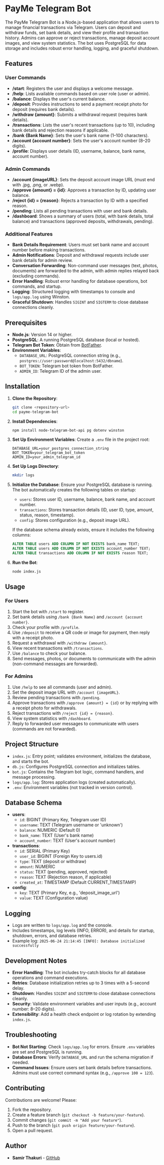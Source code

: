 # PayMe Telegram Bot

The PayMe Telegram Bot is a Node.js-based application that allows users to manage financial transactions via Telegram. Users can deposit and withdraw funds, set bank details, and view their profile and transaction history. Admins can approve or reject transactions, manage deposit account images, and view system statistics. The bot uses PostgreSQL for data storage and includes robust error handling, logging, and graceful shutdown.

## Features

### User Commands
- **/start**: Registers the user and displays a welcome message.
- **/help**: Lists available commands based on user role (user or admin).
- **/balance**: Displays the user's current balance.
- **/deposit**: Provides instructions to send a payment receipt photo for deposit (requires bank details).
- **/withdraw {amount}**: Submits a withdrawal request (requires bank details).
- **/transactions**: Lists the user's recent transactions (up to 10), including bank details and rejection reasons if applicable.
- **/bank {Bank Name}**: Sets the user's bank name (1–100 characters).
- **/account {account number}**: Sets the user's account number (8–20 digits).
- **/profile**: Displays user details (ID, username, balance, bank name, account number).

### Admin Commands
- **/account {imageURL}**: Sets the deposit account image URL (must end with .jpg, .png, or .webp).
- **/approve {amount} = {id}**: Approves a transaction by ID, updating user balance.
- **/reject {id} = {reason}**: Rejects a transaction by ID with a specified reason.
- **/pending**: Lists all pending transactions with user and bank details.
- **/dashboard**: Shows a summary of users (total, with bank details, total balance) and transactions (approved deposits, withdrawals, pending).

### Additional Features
- **Bank Details Requirement**: Users must set bank name and account number before making transactions.
- **Admin Notifications**: Deposit and withdrawal requests include user bank details for admin review.
- **Conversation Forwarding**: Non-command user messages (text, photos, documents) are forwarded to the admin, with admin replies relayed back (excluding commands).
- **Error Handling**: Robust error handling for database operations, bot commands, and startup.
- **Logging**: Structured logging with timestamps to console and `logs/app.log` using Winston.
- **Graceful Shutdown**: Handles `SIGINT` and `SIGTERM` to close database connections cleanly.

## Prerequisites
- **Node.js**: Version 14 or higher.
- **PostgreSQL**: A running PostgreSQL database (local or hosted).
- **Telegram Bot Token**: Obtain from [BotFather](https://t.me/BotFather).
- **Environment Variables**:
  - `DATABASE_URL`: PostgreSQL connection string (e.g., `postgres://user:password@localhost:5432/dbname`).
  - `BOT_TOKEN`: Telegram bot token from BotFather.
  - `ADMIN_ID`: Telegram ID of the admin user.

## Installation

1. **Clone the Repository**:
   ```bash
   git clone <repository-url>
   cd payme-telegram-bot
   ```

2. **Install Dependencies**:
   ```bash
   npm install node-telegram-bot-api pg dotenv winston
   ```

3. **Set Up Environment Variables**:
   Create a `.env` file in the project root:
   ```env
   DATABASE_URL=your_postgres_connection_string
   BOT_TOKEN=your_telegram_bot_token
   ADMIN_ID=your_admin_telegram_id
   ```

4. **Set Up Logs Directory**:
   ```bash
   mkdir logs
   ```

5. **Initialize the Database**:
   Ensure your PostgreSQL database is running. The bot automatically creates the following tables on startup:
   - `users`: Stores user ID, username, balance, bank name, and account number.
   - `transactions`: Stores transaction details (ID, user ID, type, amount, status, reason, timestamp).
   - `config`: Stores configuration (e.g., deposit image URL).

   If the database schema already exists, ensure it includes the following columns:
   ```sql
   ALTER TABLE users ADD COLUMN IF NOT EXISTS bank_name TEXT;
   ALTER TABLE users ADD COLUMN IF NOT EXISTS account_number TEXT;
   ALTER TABLE transactions ADD COLUMN IF NOT EXISTS reason TEXT;
   ```

6. **Run the Bot**:
   ```bash
   node index.js
   ```

## Usage

### For Users
1. Start the bot with `/start` to register.
2. Set bank details using `/bank {Bank Name}` and `/account {account number}`.
3. Check your profile with `/profile`.
4. Use `/deposit` to receive a QR code or image for payment, then reply with a receipt photo.
5. Request a withdrawal with `/withdraw {amount}`.
6. View recent transactions with `/transactions`.
7. Use `/balance` to check your balance.
8. Send messages, photos, or documents to communicate with the admin (non-command messages are forwarded).

### For Admins
1. Use `/help` to see all commands (user and admin).
2. Set the deposit image URL with `/account {imageURL}`.
3. Review pending transactions with `/pending`.
4. Approve transactions with `/approve {amount} = {id}` or by replying with a receipt photo for withdrawals.
5. Reject transactions with `/reject {id} = {reason}`.
6. View system statistics with `/dashboard`.
7. Reply to forwarded user messages to communicate with users (commands are not forwarded).

## Project Structure
- `index.js`: Entry point; validates environment, initializes the database, and starts the bot.
- `db.js`: Configures PostgreSQL connection and initializes tables.
- `bot.js`: Contains the Telegram bot logic, command handlers, and message processing.
- `logs/app.log`: Stores application logs (created automatically).
- `.env`: Environment variables (not tracked in version control).

## Database Schema
- **users**:
  - `id`: BIGINT (Primary Key, Telegram user ID)
  - `username`: TEXT (Telegram username or 'unknown')
  - `balance`: NUMERIC (Default 0)
  - `bank_name`: TEXT (User's bank name)
  - `account_number`: TEXT (User's account number)
- **transactions**:
  - `id`: SERIAL (Primary Key)
  - `user_id`: BIGINT (Foreign Key to users.id)
  - `type`: TEXT (deposit or withdraw)
  - `amount`: NUMERIC
  - `status`: TEXT (pending, approved, rejected)
  - `reason`: TEXT (Rejection reason, if applicable)
  - `created_at`: TIMESTAMP (Default CURRENT_TIMESTAMP)
- **config**:
  - `key`: TEXT (Primary Key, e.g., 'deposit_image_url')
  - `value`: TEXT (Configuration value)

## Logging
- Logs are written to `logs/app.log` and the console.
- Includes timestamps, log levels (INFO, ERROR), and details for startup, shutdown, errors, and database retries.
- Example log: `2025-06-24 21:14:45 [INFO]: Database initialized successfully`

## Development Notes
- **Error Handling**: The bot includes try-catch blocks for all database operations and command executions.
- **Retries**: Database initialization retries up to 3 times with a 5-second delay.
- **Shutdown**: Handles `SIGINT` and `SIGTERM` to close database connections cleanly.
- **Security**: Validate environment variables and user inputs (e.g., account number: 8–20 digits).
- **Extensibility**: Add a health check endpoint or log rotation by extending `index.js`.

## Troubleshooting
- **Bot Not Starting**: Check `logs/app.log` for errors. Ensure `.env` variables are set and PostgreSQL is running.
- **Database Errors**: Verify `DATABASE_URL` and run the schema migration if needed.
- **Command Issues**: Ensure users set bank details before transactions. Admins must use correct command syntax (e.g., `/approve 100 = 123`).

## Contributing
Contributions are welcome! Please:
1. Fork the repository.
2. Create a feature branch (`git checkout -b feature/your-feature`).
3. Commit changes (`git commit -m "Add your feature"`).
4. Push to the branch (`git push origin feature/your-feature`).
5. Open a pull request.

## Author
- **Samir Thakuri** - [GitHub](https://github.com/notsopreety)
